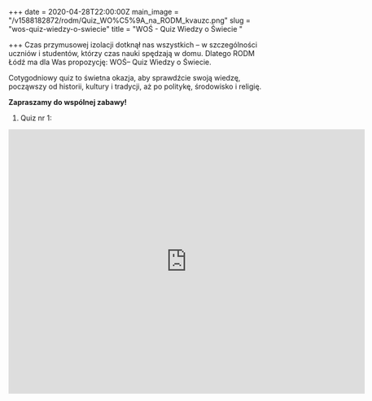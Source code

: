 +++
date = 2020-04-28T22:00:00Z
main_image = "/v1588182872/rodm/Quiz_WO%C5%9A_na_RODM_kvauzc.png"
slug = "wos-quiz-wiedzy-o-swiecie"
title = "WOŚ - Quiz Wiedzy o Świecie "

+++
Czas przymusowej izolacji dotknął nas wszystkich – w szczególności uczniów i studentów, którzy czas nauki spędzają w domu. Dlatego RODM Łódź ma dla Was propozycję: WOŚ– Quiz Wiedzy o Świecie.

Cotygodniowy quiz to świetna okazja, aby sprawdźcie swoją wiedzę, począwszy od historii, kultury i tradycji, aż po politykę, środowisko i religię.

**Zapraszamy do wspólnej zabawy!**

1. Quiz nr 1:

<iframe src="https://docs.google.com/forms/d/e/1FAIpQLScM78kD3_dkuMYlJcKEPCGPGgEknAYulxXjlh21nATOJxsKMw/viewform?embedded=true" width="700" height="520" frameborder="0" marginheight="0" marginwidth="0">Ładuję…</iframe>
